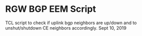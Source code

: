 # RGW BGP EEM Script 
TCL script to check if uplink bgp neighbors are up/down and to unshut/shutdown CE neighbors accordingly.
Sept 10, 2019
